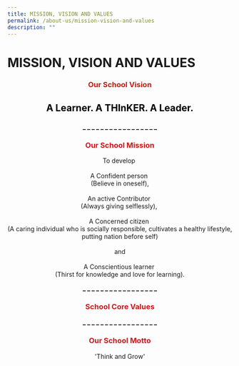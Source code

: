 ```yaml
---
title: MISSION, VISION AND VALUES
permalink: /about-us/mission-vision-and-values
description: ""
---
```

# MISSION, VISION AND VALUES
<h3> <p style = "text-align: center;"><span style="color: #c81b1b;"> Our School Vision </span> </p></h3>

<h2> <p style = "text-align: center;"><span style="color: #000000;"><b> A Learner. A THInKER. A Leader.</b></span> </p></h2>

<p style = "text-align: center;"><span style="color: #000000;"><b>  _ _ _ _ _ _ _ _ _ _ _ _ _ _ _ _ _</b></span> </p>

<h3> <p style = "text-align: center;"><span style="color: #c81b1b;"> Our School Mission </span> </p></h3>

<p style = "text-align: center;"> To develop <br><br> A Confident person <br>(Believe in oneself), <br><br>An active Contributor <br>(Always giving selflessly), <br><br>A Concerned citizen <br>(A caring individual who is socially responsible, cultivates a healthy lifestyle, putting nation before self)<br><br>and<br><br> A Conscientious learner <br>(Thirst for knowledge and love for learning).</p>

<p style = "text-align: center;"><span style="color: #000000;"><b>  _ _ _ _ _ _ _ _ _ _ _ _ _ _ _ _ _</b></span> </p>

<h3> <p style = "text-align: center;"><span style="color: #c81b1b;"> School Core Values </span> </p></h3>

<p style = "text-align: center;"><span style="color: #000000;"><b>  _ _ _ _ _ _ _ _ _ _ _ _ _ _ _ _ _</b></span> </p>

<h3> <p style = "text-align: center;"><span style="color: #c81b1b;"> Our School Motto </span> </p></h3>

<p style = "text-align: center;"> 'Think and Grow'</p>